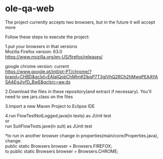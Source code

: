 # ole-qa-web
The project currently accepts two browsers, but in the future it will accept more

Follow these steps to execute the project:

1.put your browsers in that versions  
Mozilla Firefox version: 63.0  
https://www.mozilla.org/en-US/firefox/releases/

google chrome version: current  
https://www.google.pt/intl/pt-PT/chrome/?brand=CHBD&gclid=EAIaIQobChMImKDbqP7T3gIVhQ2RCh2hMwqPEAAYASAAEgJiyfD_BwE&gclsrc=aw.ds
  
2.Download the files in these repository(and extract if necessary). You'll need to see jars.class on the files  

3.Import a new Maven Project to Eclipse IDE  

4.run FlowTestNotLogged.java(in tests) as JUnit test  
  or  
  run SuitFlowTests.jave(in suit) as JUnit test

*to run in another browser change in properties(main/core/Properties.java), change:  
public static Browsers browser = Browsers.FIREFOX;  
to
public static Browsers browser = Browsers.CHROME;
